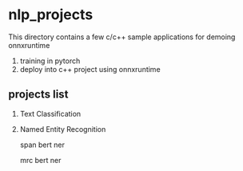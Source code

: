 # nlp_projects
This directory contains a few c/c++ sample applications for demoing onnxruntime

1. training in pytorch
2. deploy into c++ project using onnxruntime

## projects list
1. Text Classification
   
3. Named Entity Recognition
   
   span bert ner
   
   mrc bert ner

